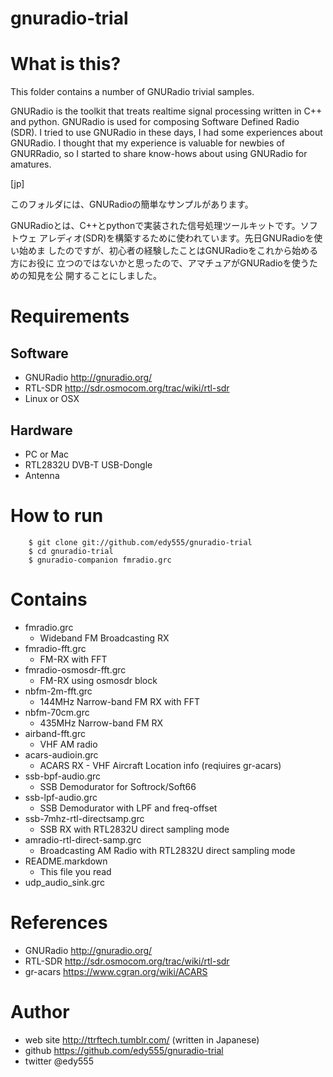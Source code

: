 gnuradio-trial
==============

# What is this?

This folder contains a number of GNURadio trivial samples.

GNURadio is the toolkit that treats realtime signal processing written
in C++ and python. GNURadio is used for composing Software Defined
Radio (SDR). I tried to use GNURadio in these days, I had some
experiences about GNURadio. I thought that my experience is valuable
for newbies of GNURRadio, so I started to share know-hows about
using GNURadio for amatures.

[jp]

このフォルダには、GNURadioの簡単なサンプルがあります。

GNURadioとは、C++とpythonで実装された信号処理ツールキットです。ソフトウェ
アレディオ(SDR)を構築するために使われています。先日GNURadioを使い始めま
したのですが、初心者の経験したことはGNURadioをこれから始める方にお役に
立つのではないかと思ったので、アマチュアがGNURadioを使うための知見を公
開することにしました。

# Requirements

## Software

 * GNURadio http://gnuradio.org/
 * RTL-SDR http://sdr.osmocom.org/trac/wiki/rtl-sdr
 * Linux or OSX

## Hardware

 * PC or Mac
 * RTL2832U DVB-T USB-Dongle
 * Antenna

# How to run

        $ git clone git://github.com/edy555/gnuradio-trial
		$ cd gnuradio-trial
  		$ gnuradio-companion fmradio.grc

# Contains

 * fmradio.grc
   * Wideband FM Broadcasting RX
 * fmradio-fft.grc
   * FM-RX with FFT
 * fmradio-osmosdr-fft.grc
   * FM-RX using osmosdr block
 * nbfm-2m-fft.grc
   * 144MHz Narrow-band FM RX with FFT
 * nbfm-70cm.grc
   * 435MHz Narrow-band FM RX
 * airband-fft.grc
   * VHF AM radio
 * acars-audioin.grc
   * ACARS RX - VHF Aircraft Location info (reqiuires gr-acars)
 * ssb-bpf-audio.grc
   * SSB Demodurator for Softrock/Soft66
 * ssb-lpf-audio.grc
   * SSB Demodurator with LPF and freq-offset
 * ssb-7mhz-rtl-directsamp.grc
   * SSB RX with RTL2832U direct sampling mode
 * amradio-rtl-direct-samp.grc
   * Broadcasting AM Radio with RTL2832U direct sampling mode
 * README.markdown
   * This file you read
 * udp_audio_sink.grc

# References

 * GNURadio http://gnuradio.org/
 * RTL-SDR http://sdr.osmocom.org/trac/wiki/rtl-sdr
 * gr-acars https://www.cgran.org/wiki/ACARS

# Author

 * web site http://ttrftech.tumblr.com/ (written in Japanese)
 * github https://github.com/edy555/gnuradio-trial
 * twitter @edy555
